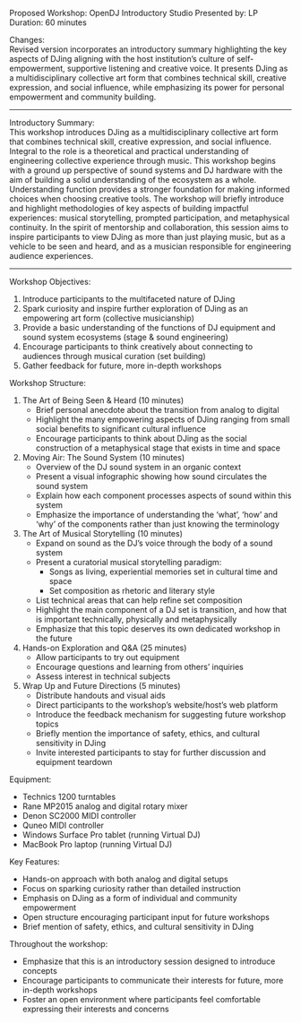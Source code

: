 Proposed Workshop: OpenDJ Introductory Studio
Presented by: LP  
Duration: 60 minutes

Changes:  
Revised version incorporates an introductory summary highlighting the key aspects of DJing aligning with the host institution’s culture of self-empowerment, supportive listening and creative voice. It presents DJing as a multidisciplinary collective art form that combines technical skill, creative expression, and social influence, while emphasizing its power for personal empowerment and community building. 

---

Introductory Summary:  
This workshop introduces DJing as a multidisciplinary collective art form that combines technical skill, creative expression, and social influence. Integral to the role is a theoretical and practical  understanding of engineering collective experience through music. This workshop begins with a  ground up perspective of sound systems and DJ hardware with the aim of building a solid understanding of the ecosystem as a whole. Understanding function provides a stronger foundation for making informed choices when choosing creative tools. The workshop will briefly introduce and highlight methodologies of key aspects of building impactful experiences: musical storytelling, prompted participation, and metaphysical continuity. In the spirit of mentorship and collaboration, this session aims to inspire participants to view DJing as more than just playing music, but as a vehicle to be seen and heard, and as a musician responsible for engineering audience experiences.

---

Workshop Objectives:

1. Introduce participants to the multifaceted nature of DJing   
2. Spark curiosity and inspire further exploration of DJing as an empowering art form (collective musicianship)  
3. Provide a basic understanding of the functions of DJ equipment and sound system ecosystems (stage & sound engineering)  
4. Encourage participants to think creatively about connecting to audiences through musical curation (set building)  
5. Gather feedback for future, more in-depth workshops

Workshop Structure:

1. The Art of Being Seen & Heard (10 minutes)  
   * Brief personal anecdote about the transition from analog to digital  
   * Highlight the many empowering aspects of DJing ranging from small social benefits to significant cultural influence  
   * Encourage participants to think about DJing as the social construction of a metaphysical stage that exists in time and space  
2. Moving Air: The Sound System (10 minutes)  
   * Overview of the DJ sound system in an organic context  
   * Present a visual infographic showing how sound circulates the sound system  
   * Explain how each component processes aspects of sound within this system  
   * Emphasize the importance of understanding the ‘what’, ‘how’ and ‘why’ of the components rather than just knowing the terminology  
3. The Art of Musical Storytelling (10 minutes)  
   * Expand on sound as the DJ’s voice through the body of a sound system  
   * Present a curatorial musical storytelling paradigm:  
     * Songs as living, experiential memories set in cultural time and space  
     * Set composition as rhetoric and literary style  
   * List technical areas that can help refine set composition  
   * Highlight the main component of a DJ set is transition, and how that is important technically, physically and metaphysically  
   * Emphasize that this topic deserves its own dedicated workshop in the future  
4. Hands-on Exploration and Q\&A (25 minutes)  
   * Allow participants to try out equipment  
   * Encourage questions and learning from others’ inquiries  
   * Assess interest in technical subjects  
5. Wrap Up and Future Directions (5 minutes)  
   * Distribute handouts and visual aids  
   * Direct participants to the workshop’s website/host’s web platform  
   * Introduce the feedback mechanism for suggesting future workshop topics  
   * Briefly mention the importance of safety, ethics, and cultural sensitivity in DJing  
   * Invite interested participants to stay for further discussion and equipment teardown

Equipment:

* Technics 1200 turntables  
* Rane MP2015 analog and digital rotary mixer  
* Denon SC2000 MIDI controller  
* Quneo MIDI controller  
* Windows Surface Pro tablet (running Virtual DJ)  
* MacBook Pro laptop (running Virtual DJ)

Key Features:

* Hands-on approach with both analog and digital setups  
* Focus on sparking curiosity rather than detailed instruction  
* Emphasis on DJing as a form of individual and community empowerment  
* Open structure encouraging participant input for future workshops  
* Brief mention of safety, ethics, and cultural sensitivity in DJing

Throughout the workshop:

* Emphasize that this is an introductory session designed to introduce concepts  
* Encourage participants to communicate their interests for future, more in-depth workshops  
* Foster an open environment where participants feel comfortable expressing their interests and concerns

